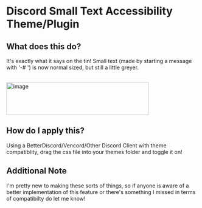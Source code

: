 <h1>Discord Small Text Accessibility Theme/Plugin</h1>
<h2>What does this do?</h2>
<p>
  It's exactly what it says on the tin!
  Small text (made by starting a message with '-# ') is now normal sized, but still a little greyer.
</p>
<br>
<img width="374" height="86" alt="image" src="https://github.com/user-attachments/assets/bf0679f7-33d5-48f7-bf41-9e723ac19643" />
<h2>How do I apply this?</h2>
<p>
  Using a BetterDiscord/Vencord/Other Discord Client with theme compatiblity, drag the css file into your themes folder and toggle it on!
</p>
<h2>Additional Note</h2>
<p>
  I'm pretty new to making these sorts of things, so if anyone is aware of a better implementation of this feature or there's something I missed in terms of compatibilty do let me know!
</p>
